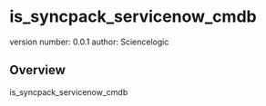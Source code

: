 is_syncpack_servicenow_cmdb
===============================

version number: 0.0.1
author: Sciencelogic

Overview
--------

is_syncpack_servicenow_cmdb
